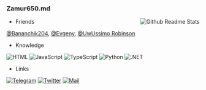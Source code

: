 ### Zamur650.md

<img align="right" src="https://github-readme-stats.vercel.app/api/top-langs?username=zamur650&langs_count=10&layout=compact&title_color=1C9DEB&text_color=1C9DEB&bg_color=00000000&hide_border=true" alt="Github Readme Stats" />

* Friends

[@Bananchik204](https://github.com/Bananchik204),
[@Evgeny](https://github.com/itsLameni),
[@UwUssimo Robinson](https://github.com/uwussimo)

* Knowledge

![HTML](https://img.shields.io/badge/-HTML5-222222?style=for-the-badge&logo=html5&logoColor=E05D3A)
![JavaScript](https://img.shields.io/badge/-JavaScript-222222?style=for-the-badge&logo=JavaScript&logoColor=E9D54D)
![TypeScript](https://img.shields.io/badge/-TypeScript-222222?style=for-the-badge&logo=TypeScript&logoColor=4F7DB3)
![Python](https://img.shields.io/badge/-Python-222222?style=for-the-badge&logo=Python&logoColor=E9D54D)
![.NET](https://img.shields.io/badge/-Dotnet-222222?style=for-the-badge&logo=Dotnet&logoColor=8E4DE9)

* Links

[![Telegram](https://img.shields.io/badge/-Telegram-222222?style=for-the-badge&logo=Telegram&logoColor=27A0D9)](https://t.me/AlexiyRybin)
[![Twitter](https://img.shields.io/badge/-Twitter-222222?style=for-the-badge&logo=Twitter&logoColor=1C9DEB)](https://twitter.com/alexiy_rybin)
[![Mail](https://img.shields.io/badge/-Mail-222222?style=for-the-badge&logo=gmail&logoColor=FF5555)](mailto:alexiy.rybin@gmail.com)
